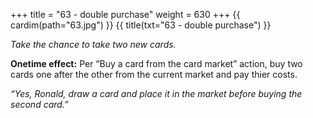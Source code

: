 +++
title = "63 - double purchase"
weight = 630
+++
{{ cardim(path="63.jpg") }}
{{ title(txt="63 - double purchase") }}

*Take the chance to take two new cards.*

**Onetime effect:** Per “Buy a card from the card market” action, buy two cards
one after the other from the current market and pay thier costs.

*“Yes, Ronald, draw a card and place it in the market before buying the second card.”*
